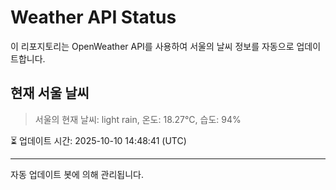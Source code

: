
# Weather API Status

이 리포지토리는 OpenWeather API를 사용하여 서울의 날씨 정보를 자동으로 업데이트합니다.

## 현재 서울 날씨
> 서울의 현재 날씨: light rain, 온도: 18.27°C, 습도: 94%

⏳ 업데이트 시간: 2025-10-10 14:48:41 (UTC)

---
자동 업데이트 봇에 의해 관리됩니다.
